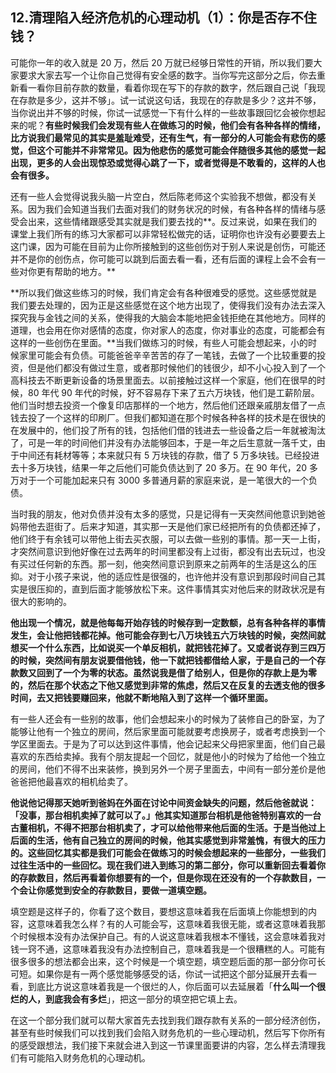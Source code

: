 ## 12.清理陷入经济危机的心理动机（1）：你是否存不住钱？
可能你一年的收入就是 20 万，然后 20 万就已经够日常性的开销，所以我们要大家要求大家去写一个让你自己觉得有安全感的数字。当你写完这部分之后，你去重新看一看你目前存款的数量，看着你现在写下的存款的数字，然后跟自己说「我现在存款是多少，这并不够」。试一试说这句话，我现在的存款是多少？这并不够，当你说出并不够的时候，你试一试感觉一下有什么样的一些故事跟回忆会被你想起来的呢？**有些时候我们会发现有些人在做练习的时候，他们会有各种各样的情绪，比方说我们最常见的其实是羞耻难受，还有生气，有一部分的人可能会有悲伤的感觉，但这个可能并不非常常见。因为他悲伤的感觉可能会伴随很多其他的感觉一起出现，更多的人会出现惊恐或觉得心跳了一下，或者觉得是不敢看的，这样的人也会有很多。**


还有一些人会觉得说我头脑一片空白，然后陈老师这个实验我不想做，都没有关系。因为我们会知道当我们去面对我们的财务状况的时候，有各种各样的情绪与感受会出来，这些情绪跟感受其实就是我们要去找的**。反过来说，如果在我们的课堂上我们所有的练习大家都可以非常轻松做完的话，证明你也许没有必要要去上这门课，因为可能在目前为止你所接触到的这些创伤对于别人来说是创伤，可能还并不是你的创伤点，你可能可以跳到后面去看一看，还有后面的课程上会不会有一些对你更有帮助的地方。**


**所以我们做这些练习的时候，我们肯定会有各种很难受的感觉。这些感觉就是我们要去处理的，因为正是这些感觉在这个地方出现了，使得我们没有办法去深入探究我与金钱之间的关系，使得我的大脑会本能地把金钱拒绝在其他地方。同样的道理，也会用在你对感情的态度，你对家人的态度，你对事业的态度，可能都会有这样的一些创伤在里面。**当我们做练习的时候，有些人可能会想起来，小的时候家里可能会有负债。可能爸爸辛辛苦苦的存了一笔钱，去做了一个比较重要的投资，但是他们都没有做过生意，或者那时候他们的钱很少，却不小心投入到了一个高科技去不断更新设备的场景里面去。以前接触过这样一个家庭，他们在很早的时候，80 年代 90 年代的时候，好不容易存下来了五六万块钱，他们是工薪阶层。他们当时想去投资一个像复印店那样的一个地方，然后他们还跟亲戚朋友借了一点钱去投了一个这样的印刷厂。但我们都知道在那个时候各种各样的技术是在很快的在发展中的，他们投了所有的钱，包括他们借的钱进去一些设备之后一年就被淘汰了，可是一年的时间他们并没有办法能够回本，于是一年之后生意就一落千丈，由于中间还有耗材等等；本来就只有 5 万块钱的存款，借了 5 万多块钱。已经投进去十多万块钱，结果一年之后他们可能负债达到了 20 多万。在 90 年代，20 多万对于一个可能加起来只有 3000 多普通月薪的家庭来说，是一笔很大的一个负债。


当时我的朋友，他对负债并没有太多的感觉，只是记得有一天突然间他意识到她爸妈带他去逛街了。后来才知道，其实那一天是他们家已经把所有的负债都还掉了，他们终于有余钱可以带他上街去买衣服，可以去做一些别的事情。那一天一上街，才突然间意识到他好像在过去两年的时间里都没有上过街，都没有出去玩过，也没有买过任何新的东西。那一刻，他突然间意识到原来之前两年的生活是这么的压抑。对于小孩子来说，他的适应性是很强的，也许他并没有意识到那段时间自己其实是很压抑的，直到后面才能够放松下来。这件事情其实对他后来的财政状况是有很大的影响的。


**他出现一个情况，就是他每每开始存钱的时候存到一定数额，总有各种各样的事情发生，会让他把钱都花掉。他可能会存到七八万块钱五六万块钱的时候，突然间就想买一个什么东西，比如说买一个单反相机，就把钱花掉了。又或者说存到三四万的时候，突然间有朋友说要借他钱，他一下就把钱都借给人家，于是自己的一个存款数又回到了一个为零的状态。虽然说我是借了给别人，但是你的存款上是为零的，然后在那个状态之下他又感觉到非常的焦虑，然后又在反复的去透支他的很多时间，去又把钱要赚回来，他就不断地陷入到了这样一个循环里面。**


有一些人还会有一些别的故事，他们会想起来小的时候为了装修自己的卧室，为了能够让他有一个独立的房间，然后家里面可能就要考虑换房子，或者考虑换到一个学区里面去。于是为了可以达到这件事情，他会记起来父母把家里面，他们自己最喜欢的东西给卖掉。我有个朋友提起一个回忆，就是他小的时候为了给他一个独立的房间，他们不得不出来装修，换到另外一个房子里面去，中间有一部分差价是他爸爸把他最喜欢的相机给卖了。


**他说他记得那天她听到爸妈在外面在讨论中间资金缺失的问题，然后他爸就说：「没事，那台相机卖掉了就可以了。」他其实知道那台相机是他爸特别喜欢的一台古董相机，不得不把那台相机卖了，才可以给他带来他后面的生活。于是当他过上后面的生活，他有自己独立的房间的时候，他其实感觉到非常羞愧，有很大的压力的。这些回忆其实都是我们可能会在做练习的时候会想起来的一些部分，一些我们过往生活中的一些回忆。现在我们进入到练习的第二部分，你可以重新回去看着你的存款数目，然后再看着你想要有的一个，但是你现在还没有的一个存款数目，一个会让你感觉到安全的存款数目，要做一道填空题。**


填空题是这样子的，你看了这个数目，要想这意味着我在后面填上你能想到的内容，这意味着我怎么样？有的人可能会写，这意味着我很无能，或者这意味着我那个时候根本没有办法保护自己。有的人说这意味着我根本不懂钱，这会意味着我对钱一窍不通，这意味着我没有办法控制自己，意味着我是一个很糟糕的人。可能有很多很多的想法都会出来，这个时候是一个填空题，填空题后面的那一部分你可长可短。如果你是有一两个感觉能够感受的话，你试一试把这个部分延展开去看一看，到底比方说这意味着我是一个很烂的人，你后面可以去延展着「**什么叫一个很烂的人，到底我会有多烂**」，把这一部分的填空把它填上去。


在这一个部分我们就可以帮大家首先去找到我们跟存款有关系的一部分经济创伤，甚至有些时候我们可以找到我们会陷入财务危机的一些心理动机，然后写下你所有的感受跟想法，我们接下来就会进入到这一节课里面要讲的内容，怎么样去清理我们有可能陷入财务危机的心理动机。

